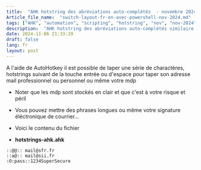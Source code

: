 ```yaml
--- 
title:  "AHK hotstring des abréviations auto-complétés  - novembre 2024"
Article_file_name:  "switch-layout-fr-en-avec-powershell-nov-2024.md"
tags: ["AHK", "automation", "scripting", "hotstring", "nov", "nov-2024"]
description:  "AHK hotstring des abréviations auto-complétés similaire aux alias via AutoHotKey"
date: 2024-11-06 21:33:29
draft: false 
lang: fr
layout: post
---
```


A l'aide de AutoHotkey il est possible de taper une série de charactères, hotstrings suivant de la touche entrée ou d'espace pour taper son adresse mail professionnel ou personnel ou même votre mdp 

- Noter que les mdp sont stockés en clair et que c'est à votre risque et péril 


- Vous pouvez mettre des phrases longues ou même votre signature éléctronique de courrier...

- Voici le contenu du fichier
- **hotstrings-ahk.ahk**
```dotnetcli
::@@:: mail@sfr.fr
::a@:: mail@sii.fr
:O:pass::1234SuperSecure
```
